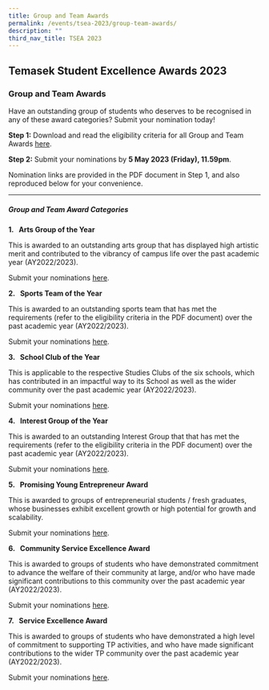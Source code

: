 ```yaml
---
title: Group and Team Awards
permalink: /events/tsea-2023/group-team-awards/
description: ""
third_nav_title: TSEA 2023
---
```

## Temasek Student Excellence Awards 2023  <br>
### Group and Team Awards

Have an outstanding group of students who deserves to be recognised in any of these award categories? Submit your nomination today!

**Step 1:** Download and read the eligibility criteria for all Group and Team Awards&nbsp;[here](/files/TSEA/2023/tsea%202023%20-%20group-team%20awards.pdf).

**Step 2:** Submit your nominations by **5 May 2023 (Friday), 11.59pm**.

Nomination links are provided in the PDF document in Step 1, and also reproduced below for your convenience.
<hr>

##### Group and Team Award Categories

**1.&nbsp;&nbsp;&nbsp;Arts Group of the Year**

This is awarded to an outstanding arts group that has displayed high artistic merit and contributed to the vibrancy of campus life over the past academic year (AY2022/2023).

Submit your nominations&nbsp;[here](https://forms.office.com/r/phLHrRi5T2).

**2.&nbsp;&nbsp;&nbsp;Sports Team of the Year**

This is awarded to an outstanding sports team that has met the requirements (refer to the eligibility criteria in the PDF document) over the past academic year (AY2022/2023).

Submit your nominations&nbsp;[here](https://forms.office.com/r/phLHrRi5T2).

**3.&nbsp;&nbsp;&nbsp;School Club of the Year**

This is applicable to the respective Studies Clubs of the six schools, which has contributed in an impactful way to its School as well as the wider community over the past academic year (AY2022/2023).&nbsp;

Submit your nominations&nbsp;[here](https://forms.office.com/r/phLHrRi5T2).

**4.&nbsp;&nbsp;&nbsp;Interest Group of the Year**

This is awarded to an outstanding Interest Group that that has met the requirements (refer to the eligibility criteria in the PDF document) over the past academic year (AY2022/2023).

Submit your nominations&nbsp;[here](https://forms.office.com/r/phLHrRi5T2).

**5.&nbsp;&nbsp;&nbsp;Promising Young Entrepreneur Award**

This is awarded to groups of entrepreneurial students / fresh graduates, whose businesses exhibit excellent growth or high potential for growth and scalability.&nbsp;

Submit your nominations&nbsp;[here](https://forms.office.com/r/phLHrRi5T2).

**6.&nbsp;&nbsp;&nbsp;Community Service Excellence Award**

This is awarded to groups of students who have demonstrated commitment to advance the welfare of their community at large, and/or who have made significant contributions to this community&nbsp;over the past academic year (AY2022/2023).&nbsp;

Submit your nominations&nbsp;[here](https://forms.office.com/r/phLHrRi5T2).

**7.&nbsp;&nbsp;&nbsp;Service Excellence Award**

This is awarded to groups of students who have demonstrated a high level of commitment to supporting TP activities, and who have made significant contributions to the wider TP community&nbsp;over the past academic year (AY2022/2023).

Submit your nominations&nbsp;[here](https://forms.office.com/r/phLHrRi5T2).